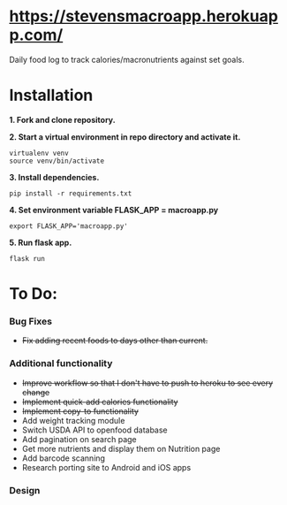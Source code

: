 # https://stevensmacroapp.herokuapp.com/
Daily food log to track calories/macronutrients against set goals.

# Installation

**1. Fork and clone repository.**

**2. Start a virtual environment in repo directory and activate it.**
```
virtualenv venv
source venv/bin/activate
```

**3. Install dependencies.**
```
pip install -r requirements.txt
```

**4. Set environment variable FLASK_APP = macroapp.py**
```
export FLASK_APP='macroapp.py'
```

**5. Run flask app.**
```
flask run
```

# To Do:

### Bug Fixes
- ~~Fix adding recent foods to days other than current.~~

### Additional functionality
- ~~Improve workflow so that I don't have to push to heroku to see every change~~
- ~~Implement quick-add calories functionality~~
- ~~Implement copy-to functionality~~
- Add weight tracking module
- Switch USDA API to openfood database
- Add pagination on search page
- Get more nutrients and display them on Nutrition page
- Add barcode scanning
- Research porting site to Android and iOS apps

### Design

